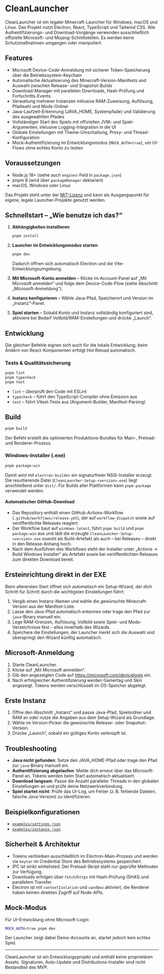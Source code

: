# CleanLauncher

CleanLauncher ist ein legaler Minecraft-Launcher für Windows, macOS und Linux. Das Projekt nutzt Electron, React, TypeScript und Tailwind CSS. Alle Authentifizierungs- und Download-Vorgänge verwenden ausschließlich offizielle Microsoft- und Mojang-Schnittstellen. Es werden keine Schutzmaßnahmen umgangen oder manipuliert.

## Features

- Microsoft Device-Code-Anmeldung mit sicherer Token-Speicherung über die Betriebssystem-Keychain
- Automatische Aktualisierung des Minecraft-Version-Manifests und Auswahl zwischen Release- und Snapshot-Builds
- Download-Manager mit parallelen Downloads, Hash-Prüfung und Fortschritts-Events
- Verwaltung mehrerer Instanzen inklusive RAM-Zuweisung, Auflösung, Pfadwahl und Mods-Ordner
- Java-Laufzeit-Erkennung (JAVA_HOME, Systempfade) und Validierung des ausgewählten Pfades
- Vollständiger Start des Spiels mit offiziellen JVM- und Spiel-Argumenten, inklusive Logging-Integration in die UI
- Globale Einstellungen mit Theme-Umschaltung, Proxy- und Thread-Konfiguration
- Mock-Authentifizierung im Entwicklungsmodus (`MOCK_AUTH=true`), um UI-Flows ohne echtes Konto zu testen

## Voraussetzungen

- Node.js 18+ (siehe auch `engines`-Feld in `package.json`)
- pnpm 8 (wird über `packageManager` deklariert)
- macOS, Windows oder Linux

Das Projekt steht unter der [MIT-Lizenz](LICENSE) und kann als Ausgangspunkt für eigene, legale Launcher-Projekte genutzt werden.

## Schnellstart – „Wie benutze ich das?“

1. **Abhängigkeiten installieren**

   ```bash
   pnpm install
   ```

2. **Launcher im Entwicklungsmodus starten**

   ```bash
   pnpm dev
   ```

   Dadurch öffnen sich automatisch Electron und die Vite-Entwicklungsumgebung.

3. **Mit Microsoft-Konto anmelden** – Klicke im Account-Panel auf „Mit Microsoft anmelden“ und folge dem Device-Code-Flow (siehe Abschnitt „Microsoft-Anmeldung“).

4. **Instanz konfigurieren** – Wähle Java-Pfad, Speicherort und Version im „Instanz“-Panel.

5. **Spiel starten** – Sobald Konto und Instanz vollständig konfiguriert sind, aktiviere bei Bedarf Vollbild/RAM-Einstellungen und drücke „Launch“.

## Entwicklung

Die gleichen Befehle eignen sich auch für die lokale Entwicklung; beim Ändern von React-Komponenten erfolgt Hot Reload automatisch.

### Tests & Qualitätssicherung

```bash
pnpm lint
pnpm typecheck
pnpm test
```

- `lint` – überprüft den Code mit ESLint
- `typecheck` – führt den TypeScript-Compiler ohne Emission aus
- `test` – führt Vitest-Tests aus (Argument-Builder, Manifest-Parsing)

## Build

```bash
pnpm build
```

Der Befehl erstellt die optimierten Produktions-Bundles für Main-, Preload- und Renderer-Prozess.

### Windows-Installer (.exe)

```bash
pnpm package:win
```

Damit wird mit `electron-builder` ein signaturfreier NSIS-Installer erzeugt. Die resultierende Datei (`CleanLauncher-Setup-<version>.exe`)
liegt anschließend unter `dist/`. Für Builds aller Plattformen kann `pnpm package` verwendet werden.

#### Automatischer GitHub-Download

- Das Repository enthält einen GitHub-Actions-Workflow (`.github/workflows/release.yml`), der auf `workflow_dispatch` sowie auf veröffentlichte Releases reagiert.
- Der Workflow baut auf `windows-latest`, führt `pnpm build` und `pnpm package:win` aus und lädt die erzeugte `CleanLauncher-Setup-<version>.exe` sowohl als Build-Artefakt als auch – bei Releases – direkt in den Release-Anhang hoch.
- Nach dem Ausführen des Workflows steht der Installer unter „Actions → Build Windows Installer“ als Artefakt sowie bei veröffentlichten Releases zum direkten Download bereit.

## Ersteinrichtung direkt in der EXE

Beim allerersten Start öffnet sich automatisch ein Setup-Wizard, der dich Schritt für Schritt durch die wichtigsten Einstellungen führt:

1. Vergib einen Instanz-Namen und wähle die gewünschte Minecraft-Version aus der Manifest-Liste.
2. Lasse den Java-Pfad automatisch erkennen oder trage den Pfad zur `java`-Binary manuell ein.
3. Lege RAM-Grenzen, Auflösung, Vollbild sowie Spiel- und Mods-Verzeichnisse fest – alles innerhalb des Wizards.
4. Speichere die Einstellungen; der Launcher merkt sich die Auswahl und überspringt den Wizard künftig automatisch.

## Microsoft-Anmeldung

1. Starte CleanLauncher.
2. Klicke auf „Mit Microsoft anmelden“.
3. Gib den angezeigten Code auf <https://microsoft.com/devicelogin> ein.
4. Nach erfolgreicher Authentifizierung werden Gamertag und Skin angezeigt. Tokens werden verschlüsselt im OS-Speicher abgelegt.

## Erste Instanz

1. Öffne den Abschnitt „Instanz“ und passe Java-Pfad, Spielordner und RAM an oder nutze die Angaben aus dem Setup-Wizard als Grundlage.
2. Wähle im Version-Picker die gewünschte Release- oder Snapshot-Version.
3. Drücke „Launch“, sobald ein gültiges Konto verknüpft ist.

## Troubleshooting

- **Java nicht gefunden**: Setze den JAVA_HOME-Pfad oder trage den Pfad zur `java`-Binary manuell ein.
- **Authentifizierung abgelaufen**: Melde dich erneut über das Microsoft-Panel an. Tokens werden beim Start automatisch aktualisiert.
- **Download langsam**: Passe die Anzahl paralleler Threads in den globalen Einstellungen an und prüfe deine Netzwerkverbindung.
- **Spiel startet nicht**: Prüfe das UI-Log, um Fehler (z. B. fehlende Dateien, falsche Java-Version) zu identifizieren.

## Beispielkonfigurationen

- [`examples/settings.json`](examples/settings.json)
- [`examples/instance.json`](examples/instance.json)

## Sicherheit & Architektur

- Tokens verbleiben ausschließlich im Electron-Main-Prozess und werden via `keytar` im Credential Store des Betriebssystems gespeichert.
- IPC ist strikt whitelisted: Der Preload-Skript stellt nur geprüfte Methoden zur Verfügung.
- Downloads erfolgen über `fetch`/`https` mit Hash-Prüfung (SHA1) und parallelem Transfer.
- Electron ist mit `contextIsolation` und `sandbox` aktiviert, die Renderer haben keinen direkten Zugriff auf Node-APIs.

## Mock-Modus

Für UI-Entwicklung ohne Microsoft-Login:

```bash
MOCK_AUTH=true pnpm dev
```

Der Launcher zeigt dabei Demo-Accounts an, startet jedoch kein echtes Spiel.

---

CleanLauncher ist ein Entwicklungsprojekt und enthält keine proprietären Assets. Signaturen, Auto-Update und Distributions-Installer sind nicht Bestandteil des MVP.
